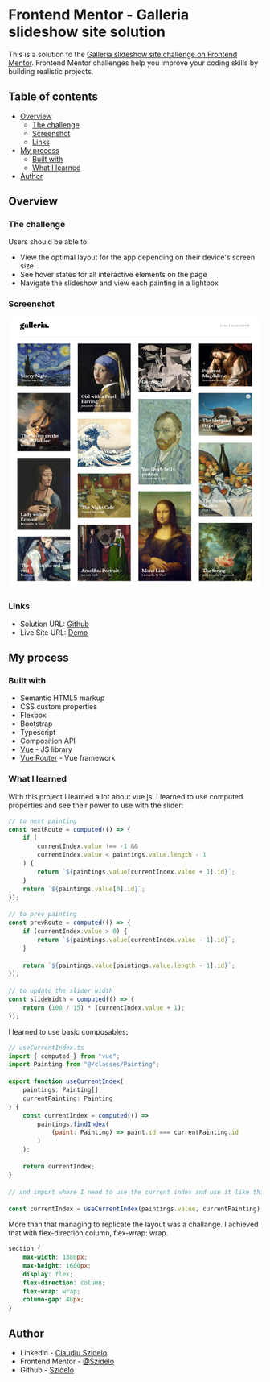 # Frontend Mentor - Galleria slideshow site solution

This is a solution to the [Galleria slideshow site challenge on Frontend Mentor](https://www.frontendmentor.io/challenges/galleria-slideshow-site-tEA4pwsa6). Frontend Mentor challenges help you improve your coding skills by building realistic projects.

## Table of contents

-   [Overview](#overview)
    -   [The challenge](#the-challenge)
    -   [Screenshot](#screenshot)
    -   [Links](#links)
-   [My process](#my-process)
    -   [Built with](#built-with)
    -   [What I learned](#what-i-learned)
-   [Author](#author)

## Overview

### The challenge

Users should be able to:

-   View the optimal layout for the app depending on their device's screen size
-   See hover states for all interactive elements on the page
-   Navigate the slideshow and view each painting in a lightbox

### Screenshot

![Screenshot](./src/assets/Screenshot.png)

### Links

-   Solution URL: [Github](https://github.com/Szidelo/galleria)
-   Live Site URL: [Demo](https://galleria-three.vercel.app/galleria)

## My process

### Built with

-   Semantic HTML5 markup
-   CSS custom properties
-   Flexbox
-   Bootstrap
-   Typescript
-   Composition API
-   [Vue](https://vuejs.org/) - JS library
-   [Vue Router](https://router.vuejs.org/) - Vue framework

### What I learned

With this project I learned a lot about vue js. I learned to use computed properties and see their power to use with the slider:

```js
// to next painting
const nextRoute = computed(() => {
	if (
		currentIndex.value !== -1 &&
		currentIndex.value < paintings.value.length - 1
	) {
		return `${paintings.value[currentIndex.value + 1].id}`;
	}
	return `${paintings.value[0].id}`;
});

// to prev painting
const prevRoute = computed(() => {
	if (currentIndex.value > 0) {
		return `${paintings.value[currentIndex.value - 1].id}`;
	}

	return `${paintings.value[paintings.value.length - 1].id}`;
});

// to update the slider width
const slideWidth = computed(() => {
	return (100 / 15) * (currentIndex.value + 1);
});
```

I learned to use basic composables:

```js
// useCurrentIndex.ts
import { computed } from "vue";
import Painting from "@/classes/Painting";

export function useCurrentIndex(
	paintings: Painting[],
	currentPainting: Painting
) {
	const currentIndex = computed(() =>
		paintings.findIndex(
			(paint: Painting) => paint.id === currentPainting.id
		)
	);

	return currentIndex;
}

// and import where I need to use the current index and use it like this: 

const currentIndex = useCurrentIndex(paintings.value, currentPainting);
```

More than that managing to replicate the layout was a challange. I achieved that with flex-direction column, flex-wrap: wrap.

```css
section {
	max-width: 1380px;
	max-height: 1600px;
	display: flex;
	flex-direction: column;
	flex-wrap: wrap;
	column-gap: 40px;
}
```

## Author

-   Linkedin - [Claudiu Szidelo](https://www.linkedin.com/in/claudiu-szidelo-671b1324a/)
-   Frontend Mentor - [@Szidelo](https://www.frontendmentor.io/profile/Szidelo)
-   Github - [Szidelo](https://github.com/Szidelo)